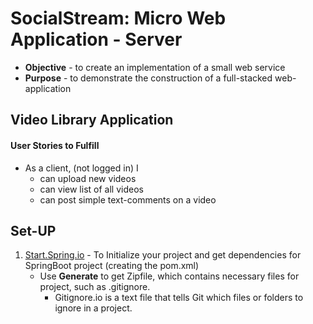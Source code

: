 # SocialStream: Micro Web Application - Server

* **Objective** - to create an implementation of a small web service
* **Purpose** - to demonstrate the construction of a full-stacked web-application



## Video Library Application
#### User Stories to Fulfill  
* As a client, (not logged in) I
    * can upload new videos
	* can view list of all videos
	* can post simple text-comments on a video
	
## Set-UP

1. <a href="https://start.spring.io" target="_blank">Start.Spring.io</a> - To Initialize your project and get dependencies for SpringBoot project (creating the pom.xml)
	* Use <b>Generate</b> to get Zipfile, which contains necessary files for project, such as .gitignore.
		* Gitignore.io is a text file that tells Git which files or folders to ignore in a project.
